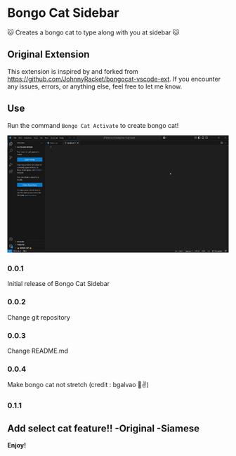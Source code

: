 # Bongo Cat Sidebar

🐱 Creates a bongo cat to type along with you at sidebar 🐱

## Original Extension

This extension is inspired by and forked from https://github.com/JohnnyRacket/bongocat-vscode-ext.
If you encounter any issues, errors, or anything else, feel free to let me know.

## Use

Run the command `Bongo Cat Activate` to create bongo cat!

![Bongo Cat Use GIF](./media/bongo_cat_usage.gif?raw=true)

### 0.0.1

Initial release of Bongo Cat Sidebar

### 0.0.2

Change git repository

### 0.0.3

Change README.md

### 0.0.4

Make bongo cat not stretch (credit : bgalvao 🤞✌️)

### 0.1.1

Add select cat feature!!
    -Original
    -Siamese
-----------------------------------------------------------------------------------------------------------

**Enjoy!**

